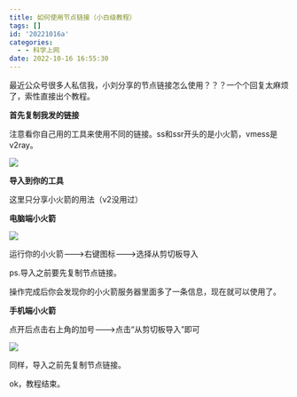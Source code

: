 ```yaml
---
title: 如何使用节点链接（小白级教程）
tags: []
id: '20221016a'
categories:
  - - 科学上网
date: 2022-10-16 16:55:30
---
```


最近公众号很多人私信我，小刘分享的节点链接怎么使用？？？一个个回复太麻烦了，索性直接出个教程。

**首先复制我发的链接**

注意看你自己用的工具来使用不同的链接。ss和ssr开头的是小火箭，vmess是v2ray。

![](https://cdn.xiaoliu.life/tc/20221016a/1665909524-image.png)

**导入到你的工具**

这里只分享小火箭的用法（v2没用过）

**电脑端小火箭**

![](https://cdn.xiaoliu.life/tc/20221016a/1665910039-%E5%BE%AE%E4%BF%A1%E5%9B%BE%E7%89%87_20221016164455.jpg)

运行你的小火箭--->右键图标--->选择从剪切板导入

ps.导入之前要先复制节点链接。

操作完成后你会发现你的小火箭服务器里面多了一条信息，现在就可以使用了。

**手机端小火箭**

点开后点击右上角的加号--->点击“从剪切板导入”即可

![](https://cdn.xiaoliu.life/tc/20221016a/1665910406-%E5%BE%AE%E4%BF%A1%E5%9B%BE%E7%89%87_20221016164455.jpg)

同样，导入之前先复制节点链接。

ok，教程结束。